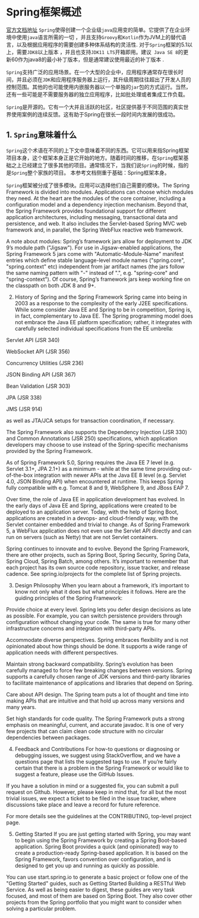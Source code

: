 # Spring框架概述
[官方文档地址](https://docs.spring.io/spring/docs/5.2.7.RELEASE/spring-framework-reference/overview.html#overview)
`Spring`使得创建一个企业级`java`应用变的简单。它提供了在企业环境中使用`java`语言所需的一切 ，并且支持`Groovy`和`Kotlin`作为JVM上的替代语言，以及根据应用程序的需要创建多种体系结构的灵活性. 对于`Spring`框架的5.1以上，需要`JDK8`以上版本 ，并且也支持`JDK11 LTS`开箱即用。建议` Java SE 8`的更新60作为java8的最小补丁版本，但是通常建议使用最近的补丁版本 .

`Spring`支持广泛的应用场景。在一个大型的企业中，应用程序通常存在很长时间，并且必须在`JDK`和应用程序服务器上运行，其升级周期往往超出了开发人员的控制范围。其他的也可能使用内嵌服务器以一个单独的`jar`包的方式运行。当然，还有一些可能是不需要服务器的独立应用程序，比如批处理或者集成工作负载。

`Spring`是开源的。它有一个大并且活跃的社区，社区提供基于不同范围的真实世界使用案例的连续反馈。这有助于Spring在很长一段时间内发展的很成功。

## 1. `Spring`意味着什么
`Spring`这个术语在不同的上下文中意味着不同的东西。它可以用来指Spring框架项目本身，这个框架本身正是它开始的地方。随着时间的推移，在`Spring`框架基础之上已经建立了很多其他的项目。通常情况下，当我们说`Spring`的时候，指的是`Spring`整个家族的项目。 本参考文档侧重于基础：Spring框架本身。

`Spring`框架被分成了很多模块。应用可以选择他们自己需要的模块。The Spring Framework is divided into modules. Applications can choose which modules they need. At the heart are the modules of the core container, including a configuration model and a dependency injection mechanism. Beyond that, the Spring Framework provides foundational support for different application architectures, including messaging, transactional data and persistence, and web. It also includes the Servlet-based Spring MVC web framework and, in parallel, the Spring WebFlux reactive web framework.

A note about modules: Spring’s framework jars allow for deployment to JDK 9’s module path ("Jigsaw"). For use in Jigsaw-enabled applications, the Spring Framework 5 jars come with "Automatic-Module-Name" manifest entries which define stable language-level module names ("spring.core", "spring.context" etc) independent from jar artifact names (the jars follow the same naming pattern with "-" instead of ".", e.g. "spring-core" and "spring-context"). Of course, Spring’s framework jars keep working fine on the classpath on both JDK 8 and 9+.

2. History of Spring and the Spring Framework
Spring came into being in 2003 as a response to the complexity of the early J2EE specifications. While some consider Java EE and Spring to be in competition, Spring is, in fact, complementary to Java EE. The Spring programming model does not embrace the Java EE platform specification; rather, it integrates with carefully selected individual specifications from the EE umbrella:

Servlet API (JSR 340)

WebSocket API (JSR 356)

Concurrency Utilities (JSR 236)

JSON Binding API (JSR 367)

Bean Validation (JSR 303)

JPA (JSR 338)

JMS (JSR 914)

as well as JTA/JCA setups for transaction coordination, if necessary.

The Spring Framework also supports the Dependency Injection (JSR 330) and Common Annotations (JSR 250) specifications, which application developers may choose to use instead of the Spring-specific mechanisms provided by the Spring Framework.

As of Spring Framework 5.0, Spring requires the Java EE 7 level (e.g. Servlet 3.1+, JPA 2.1+) as a minimum - while at the same time providing out-of-the-box integration with newer APIs at the Java EE 8 level (e.g. Servlet 4.0, JSON Binding API) when encountered at runtime. This keeps Spring fully compatible with e.g. Tomcat 8 and 9, WebSphere 9, and JBoss EAP 7.

Over time, the role of Java EE in application development has evolved. In the early days of Java EE and Spring, applications were created to be deployed to an application server. Today, with the help of Spring Boot, applications are created in a devops- and cloud-friendly way, with the Servlet container embedded and trivial to change. As of Spring Framework 5, a WebFlux application does not even use the Servlet API directly and can run on servers (such as Netty) that are not Servlet containers.

Spring continues to innovate and to evolve. Beyond the Spring Framework, there are other projects, such as Spring Boot, Spring Security, Spring Data, Spring Cloud, Spring Batch, among others. It’s important to remember that each project has its own source code repository, issue tracker, and release cadence. See spring.io/projects for the complete list of Spring projects.

3. Design Philosophy
When you learn about a framework, it’s important to know not only what it does but what principles it follows. Here are the guiding principles of the Spring Framework:

Provide choice at every level. Spring lets you defer design decisions as late as possible. For example, you can switch persistence providers through configuration without changing your code. The same is true for many other infrastructure concerns and integration with third-party APIs.

Accommodate diverse perspectives. Spring embraces flexibility and is not opinionated about how things should be done. It supports a wide range of application needs with different perspectives.

Maintain strong backward compatibility. Spring’s evolution has been carefully managed to force few breaking changes between versions. Spring supports a carefully chosen range of JDK versions and third-party libraries to facilitate maintenance of applications and libraries that depend on Spring.

Care about API design. The Spring team puts a lot of thought and time into making APIs that are intuitive and that hold up across many versions and many years.

Set high standards for code quality. The Spring Framework puts a strong emphasis on meaningful, current, and accurate javadoc. It is one of very few projects that can claim clean code structure with no circular dependencies between packages.

4. Feedback and Contributions
For how-to questions or diagnosing or debugging issues, we suggest using StackOverflow, and we have a questions page that lists the suggested tags to use. If you’re fairly certain that there is a problem in the Spring Framework or would like to suggest a feature, please use the GitHub Issues.

If you have a solution in mind or a suggested fix, you can submit a pull request on Github. However, please keep in mind that, for all but the most trivial issues, we expect a ticket to be filed in the issue tracker, where discussions take place and leave a record for future reference.

For more details see the guidelines at the CONTRIBUTING, top-level project page.

5. Getting Started
If you are just getting started with Spring, you may want to begin using the Spring Framework by creating a Spring Boot-based application. Spring Boot provides a quick (and opinionated) way to create a production-ready Spring-based application. It is based on the Spring Framework, favors convention over configuration, and is designed to get you up and running as quickly as possible.

You can use start.spring.io to generate a basic project or follow one of the "Getting Started" guides, such as Getting Started Building a RESTful Web Service. As well as being easier to digest, these guides are very task focused, and most of them are based on Spring Boot. They also cover other projects from the Spring portfolio that you might want to consider when solving a particular problem.